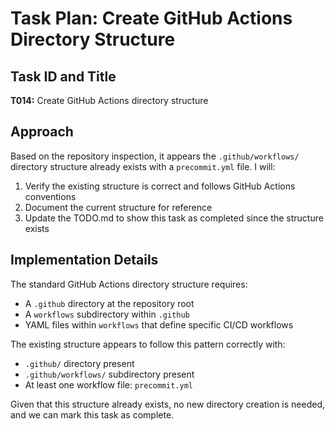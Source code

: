 # Task Plan: Create GitHub Actions Directory Structure

## Task ID and Title
**T014:** Create GitHub Actions directory structure

## Approach
Based on the repository inspection, it appears the `.github/workflows/` directory structure already exists with a `precommit.yml` file. I will:

1. Verify the existing structure is correct and follows GitHub Actions conventions
2. Document the current structure for reference
3. Update the TODO.md to show this task as completed since the structure exists

## Implementation Details

The standard GitHub Actions directory structure requires:
- A `.github` directory at the repository root
- A `workflows` subdirectory within `.github`
- YAML files within `workflows` that define specific CI/CD workflows

The existing structure appears to follow this pattern correctly with:
- `.github/` directory present 
- `.github/workflows/` subdirectory present
- At least one workflow file: `precommit.yml`

Given that this structure already exists, no new directory creation is needed, and we can mark this task as complete.